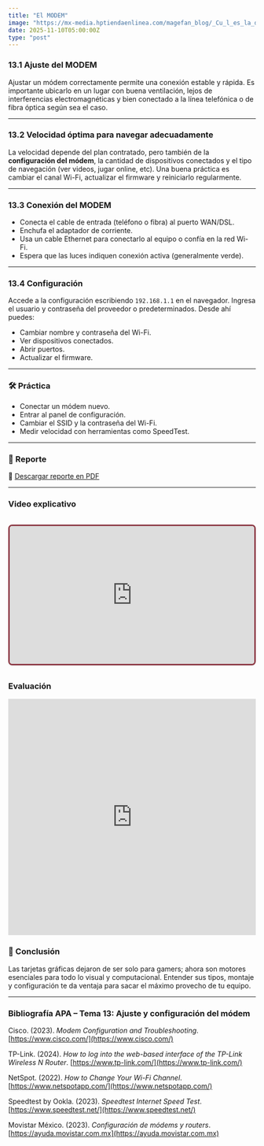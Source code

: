```yaml
---
title: "El MODEM"
image: "https://mx-media.hptiendaenlinea.com/magefan_blog/_Cu_l_es_la_diferencia_entre_un_m_dem_y_un_router_o_enrutador.png"
date: 2025-11-10T05:00:00Z
type: "post"
---
```

### 13.1 Ajuste del MODEM

Ajustar un módem correctamente permite una conexión estable y rápida. Es importante ubicarlo en un lugar con buena ventilación, lejos de interferencias electromagnéticas y bien conectado a la línea telefónica o de fibra óptica según sea el caso.

---

### 13.2 Velocidad óptima para navegar adecuadamente

La velocidad depende del plan contratado, pero también de la **configuración del módem**, la cantidad de dispositivos conectados y el tipo de navegación (ver videos, jugar online, etc). Una buena práctica es cambiar el canal Wi-Fi, actualizar el firmware y reiniciarlo regularmente.

---

### 13.3 Conexión del MODEM

- Conecta el cable de entrada (teléfono o fibra) al puerto WAN/DSL.
- Enchufa el adaptador de corriente.
- Usa un cable Ethernet para conectarlo al equipo o confía en la red Wi-Fi.
- Espera que las luces indiquen conexión activa (generalmente verde).

---

### 13.4 Configuración

Accede a la configuración escribiendo `192.168.1.1` en el navegador. Ingresa el usuario y contraseña del proveedor o predeterminados. Desde ahí puedes:

- Cambiar nombre y contraseña del Wi-Fi.
- Ver dispositivos conectados.
- Abrir puertos.
- Actualizar el firmware.

---

### 🛠 Práctica

- Conectar un módem nuevo.
- Entrar al panel de configuración.
- Cambiar el SSID y la contraseña del Wi-Fi.
- Medir velocidad con herramientas como SpeedTest.

---
### 📄 Reporte

📎 [Descargar reporte en PDF](./reportes/actualizar_equipo.pdf)

---

### Video explicativo
<div class="video-wrapper">
  <div class="video-container">
    <iframe
      src="https://www.youtube.com/embed/6gdpp8M4hog"
      frameborder="0"
      allow="accelerometer; autoplay; clipboard-write; encrypted-media; gyroscope; picture-in-picture"
      allowfullscreen
    ></iframe>
  </div>
</div>

<style>
  .video-wrapper {
    max-width: 800px;
    margin: 2rem auto;
    border: 3px solid #8e3b46; 
    border-radius: 0.5rem; 
    overflow: hidden;
    box-shadow: 0 1px 3px rgba(0,0,0,0.1); /* Sombra suave */
  }

  .video-container {
    position: relative;
    padding-bottom: 56.25%; /* Relación 16:9 */
    height: 0;
    overflow: hidden;
  }

  .video-container iframe {
    position: absolute;
    top: 0;
    left: 0;
    width: 100%;
    height: 100%;
  }
</style>


### Evaluación
<iframe width="640px" height="480px" src="https://forms.office.com/Pages/ResponsePage.aspx?id=gsNAcvN36kKVdjcJfbNi0FCkw5CfzlBNhis-3McxiZlUMkdGSDJPTUtCN1pDOUNNTkc0RlE2QzlPTS4u&embed=true" frameborder="0" marginwidth="0" marginheight="0" style="border: none; max-width:100%; max-height:100vh" allowfullscreen webkitallowfullscreen mozallowfullscreen msallowfullscreen> </iframe>

### 🧾 Conclusión

Las tarjetas gráficas dejaron de ser solo para gamers; ahora son motores esenciales para todo lo visual y computacional. Entender sus tipos, montaje y configuración te da ventaja para sacar el máximo provecho de tu equipo.

---

### **Bibliografía APA – Tema 13: Ajuste y configuración del módem**

Cisco. (2023). *Modem Configuration and Troubleshooting*. [https://www.cisco.com/](https://www.cisco.com/)

TP-Link. (2024). *How to log into the web-based interface of the TP-Link Wireless N Router*. [https://www.tp-link.com/](https://www.tp-link.com/)

NetSpot. (2022). *How to Change Your Wi-Fi Channel*. [https://www.netspotapp.com/](https://www.netspotapp.com/)

Speedtest by Ookla. (2023). *Speedtest Internet Speed Test*. [https://www.speedtest.net/](https://www.speedtest.net/)

Movistar México. (2023). *Configuración de módems y routers*. [https://ayuda.movistar.com.mx](https://ayuda.movistar.com.mx)
